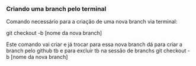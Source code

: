 ### Criando uma branch pelo terminal

Comando necessário para a criação de uma nova branch via terminal:

git checkout -b [nome da nova branch]

Este comando vai criar e já trocar para essa nova branch
dá para criar a branch pelo github tb e para excluir tb na sessão de branchs
git checkout -b [nome da nova branch]
